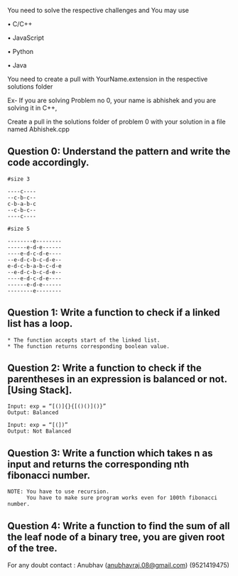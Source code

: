 You need to solve the respective challenges and 
You may use

• C/C++

• JavaScript

• Python

• Java

You need to create a pull with YourName.extension in the respective solutions folder

Ex- If you are solving Problem no 0, your name is abhishek and you are solving it in C++, 

Create a pull in the solutions folder of problem 0 with your solution in a file named Abhishek.cpp



## Question 0: Understand the pattern and write the code accordingly.

    #size 3

    ----c----
    --c-b-c--
    c-b-a-b-c
    --c-b-c--
    ----c----

    #size 5

    --------e--------
    ------e-d-e------
    ----e-d-c-d-e----
    --e-d-c-b-c-d-e--
    e-d-c-b-a-b-c-d-e
    --e-d-c-b-c-d-e--
    ----e-d-c-d-e----
    ------e-d-e------
    --------e--------


## Question 1: Write a function to check if a linked list has a loop.

    * The function accepts start of the linked list.
    * The function returns corresponding boolean value.


## Question 2: Write a function to check if the parentheses in an expression is balanced or not. [Using Stack].

    Input: exp = “[()]{}{[()()]()}”
    Output: Balanced

    Input: exp = “[(])”
    Output: Not Balanced

## Question 3: Write a function which takes n as input and returns the corresponding nth fibonacci number.
    NOTE: You have to use recursion.
          You have to make sure program works even for 100th fibonacci number.

## Question 4: Write a function to find the sum of all the leaf node of a binary tree, you are given root of the tree.



For any doubt contact : Anubhav (anubhavraj.08@gmail.com) (9521419475)

